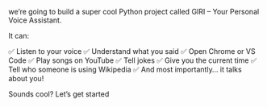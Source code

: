 we’re going to build a super cool Python project called GIRI – Your Personal Voice Assistant.

It can:

✅ Listen to your voice
✅ Understand what you said
✅ Open Chrome or VS Code
✅ Play songs on YouTube
✅ Tell jokes
✅ Give you the current time
✅ Tell who someone is using Wikipedia
✅ And most importantly… it talks about you!

Sounds cool? Let’s get started 
